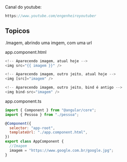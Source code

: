 Canal do youtube:

```js
https://www.youtube.com/engenheiroyoutuber
```

## Topicos

.Imagem, abrindo uma imgem, com uma url

app.component.html

```js
<!-- Aparecendo imagem, atual hoje -->
<img src="{{ imagem }}" />

<!-- Aparecendo imagem, outro jeito, atual hoje -->
<img [src]="imagem" />

<!-- Aparecendo imagem, outro jeito, bind é antigo -->
<img bind-src="imagem" />
```

app.component.ts

```js
import { Component } from "@angular/core";
import { Pessoa } from "./pessoa";

@Component({
  selector: "app-root",
  templateUrl: "./app.component.html",
})
export class AppComponent {
  //Imagem
  imagem = "https://www.google.com.br/google.jpg";
}
```
